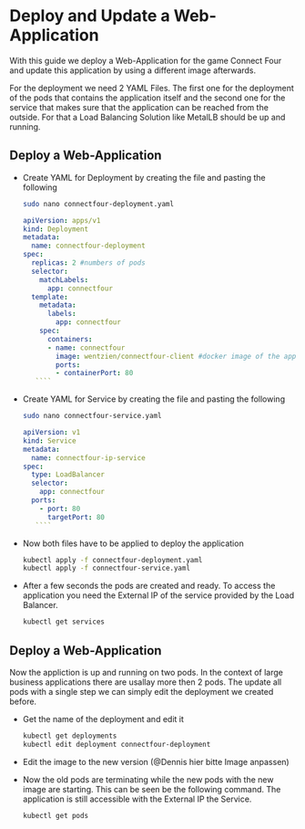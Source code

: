 # Deploy and Update a Web-Application

With this guide we deploy a Web-Application for the game Connect Four and update this application by using a different image afterwards. 

For the deployment we need 2 YAML Files. The first one for the deployment of the pods that contains the application itself and the second one for the service that makes sure that
the application can be reached from the outside. For that a Load Balancing Solution like MetalLB should be up and running.

## Deploy a Web-Application

* Create YAML for Deployment by creating the file and pasting the following
    ```bash
    sudo nano connectfour-deployment.yaml
    ```
    ````yaml
    apiVersion: apps/v1
    kind: Deployment
    metadata:
      name: connectfour-deployment
    spec:
      replicas: 2 #numbers of pods 
      selector:
        matchLabels:
          app: connectfour
      template:
        metadata:
          labels:
            app: connectfour
        spec:
          containers:
          - name: connectfour
            image: wentzien/connectfour-client #docker image of the application
            ports:
            - containerPort: 80
       ````

* Create YAML for Service by creating the file and pasting the following
    ```bash
    sudo nano connectfour-service.yaml
    ```
    ````yaml
    apiVersion: v1
    kind: Service
    metadata:
      name: connectfour-ip-service
    spec:
      type: LoadBalancer
      selector:
        app: connectfour
      ports:
        - port: 80
          targetPort: 80
       ````
* Now both files have to be applied to deploy the application
    ```bash
    kubectl apply -f connectfour-deployment.yaml
    kubectl apply -f connectfour-service.yaml
    ```
* After a few seconds the pods are created and ready. To access the application you need the External IP of the service provided by the Load Balancer. 
    ```bash
    kubectl get services
    ```

## Deploy a Web-Application

Now the appliction is up and running on two pods. In the context of large business applications there are usallay more then 2 pods. The update all pods with a single step we can
simply edit the deployment we created before. 
    
* Get the name of the deployment and edit it    
    ```bash
    kubectl get deployments
    kubectl edit deployment connectfour-deployment
    ```
* Edit the image to the new version (@Dennis hier bitte Image anpassen)


* Now the old pods are terminating while the new pods with the new image are starting. This can be seen be the following command. The application is still accessible with the External IP
the Service.
    ```bash
    kubectl get pods
    ```


